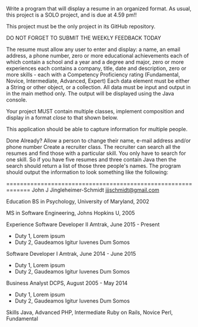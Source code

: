 Write a program that will display a resume in an organized format.
As usual, this project is a SOLO project, and is due at 4.59 pm!! 

This project must be the only project in its GitHub repository.

DO NOT FORGET TO SUBMIT THE WEEKLY FEEDBACK TODAY

The resume must allow any user to enter and display:
a name, 
an email address, 
a phone number,
zero or more educational achievements each of which contain a school and a year and a degree and major,
zero or more experiences each contains a company, title, date and description,
zero or more skills - each with a Competency Proficiency rating (Fundamental, Novice, Intermediate, Advanced, Expert)
Each data element must be either a String or other object, or a collection. All data must be input and output in in the main method only. The output will be displayed using the Java console. 

Your project MUST contain multiple classes, implement composition and display in a format *close* to that shown below.

This application should be able to capture information for multiple people. 

Done Already?
Allow a person to change their name, e-mail address and/or phone number
Create a recruiter class. The recruiter can search all the resumes and find those with a particular skill. You only have to search for one skill. So if you have five resumes and three contain Java then the search should return a list of those three people's names.
The program should output the information to look something like the following:

=============================================================
John J Jingleheimer-Schmidt
jjjschmidt@gmail.com

Education
BS in Psychology,
University of Maryland, 2002

MS in Software Engineering,
Johns Hopkins U, 2005

Experience
Software Developer II
Amtrak, June 2015 - Present
- Duty 1, Lorem ipsum
- Duty 2, Gaudeamos Igitur Iuvenes Dum Somos

Software Developer I
Amtrak, June 2014 - June 2015
- Duty 1, Lorem ipsum
- Duty 2, Gaudeamos Igitur Iuvenes Dum Somos

Business Analyst
DCPS, August 2005 - May 2014
- Duty 1, Lorem ipsum
- Duty 2, Gaudeamos Igitur Iuvenes Dum Somos

Skills
Java, Advanced
PHP, Intermediate
Ruby on Rails, Novice
Perl, Fundamental
